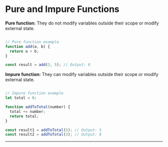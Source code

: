 # Pure and Impure Functions


**Pure function:** They do not modify variables outside their scope or modify external state.

```js

// Pure function example
function add(a, b) {
  return a + b;
}

const result = add(3, 5); // Output: 8

```

**Impure function:** They can modify variables outside their scope or modify external state.

```js

// Impure function example
let total = 0;

function addToTotal(number) {
  total += number;
  return total;
}

const result1 = addToTotal(5); // Output: 5
const result2 = addToTotal(3); // Output: 8

```

<hr>
